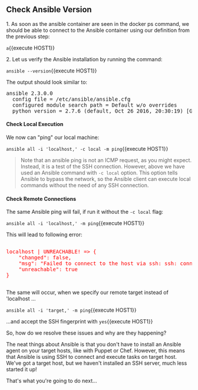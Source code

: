 ## Check Ansible Version

1\. As soon as the ansible container are seen in the docker ps command, we should be able to connect to the Ansible container using our definition from the previous step:

`a`{{execute HOST1}}

2\. Let us verify the Ansible installation by running the command:

`ansible --version`{{execute HOST1}}

The output should look similar to:

<pre>
ansible 2.3.0.0
  config file = /etc/ansible/ansible.cfg
  configured module search path = Default w/o overrides
  python version = 2.7.6 (default, Oct 26 2016, 20:30:19) [GCC 4.8.4]
</pre>

#### Check Local Execution

We now can "ping" our local machine:

`ansible all -i 'localhost,' -c local -m ping`{{execute HOST1}}

> Note that an ansible ping is not an ICMP request, as you might expect. Instead, it is a test of the SSH connection. However, above we have used an Ansible command with `-c local` option. This option tells Ansible to bypass the network, so the Ansible client can execute local commands without the need of any SSH connection.

#### Check Remote Connections
The same Ansible ping will fail, if run it without the `-c local` flag:

`ansible all -i 'localhost,' -m ping`{{execute HOST1}}

This will lead to following error:

<pre style="color: red">

localhost | UNREACHABLE! => {
    "changed": false,
    "msg": "Failed to connect to the host via ssh: ssh: connect to host localhost port 22: Connection refused\r\n",
    "unreachable": true
}

</pre>

The same will occur, when we specify our remote target instead of 'localhost ...

`ansible all -i 'target,' -m ping`{{execute HOST1}}

...and accept the SSH fingerprint with `yes`{{execute HOST1}}

So, how do we resolve these issues and why are they happening?

The neat things about Ansible is that you don't have to install an Ansible agent on your target hosts, like with Puppet or Chef. However, this means that Ansible is using SSH to connect and execute tasks on target host. We've got a target host, but we haven't installed an SSH server, much less started it up!

That's what you're going to do next...
